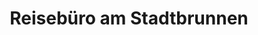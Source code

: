 ---
title: "Reisebüro am Stadtbrunnen"
url: /zeulenroda-triebes/reisebuero-am-stadtbrunnen/
shop: Reisebüro
---